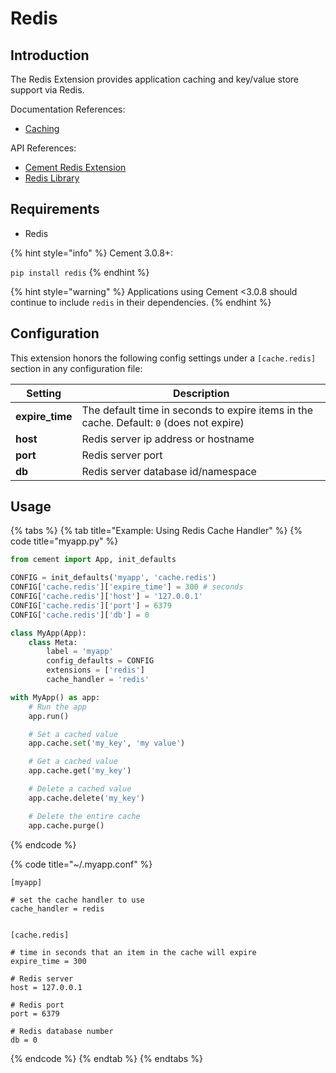 # Redis

## Introduction

The Redis Extension provides application caching and key/value store support via Redis.

Documentation References:

* [Caching](../core-foundation/caching.md)

API References:

* [Cement Redis Extension](https://cement.readthedocs.io/en/3.0/api/ext/ext\_redis/)
* [Redis Library](https://redislabs.com/lp/python-redis/)

## Requirements

* Redis

{% hint style="info" %}
Cement 3.0.8+:

`pip install redis`
{% endhint %}

{% hint style="warning" %}
Applications using Cement <3.0.8 should continue to include `redis` in their dependencies.
{% endhint %}

## Configuration

This extension honors the following config settings under a `[cache.redis]` section in any configuration file:

| **Setting**      | **Description**                                                                           |
| ---------------- | ----------------------------------------------------------------------------------------- |
| **expire\_time** | The default time in seconds to expire items in the cache.  Default: `0` (does not expire) |
| **host**         | Redis server ip address or hostname                                                       |
| **port**         | Redis server port                                                                         |
| **db**           | Redis server database id/namespace                                                        |

## Usage

{% tabs %}
{% tab title="Example: Using Redis Cache Handler" %}
{% code title="myapp.py" %}
```python
from cement import App, init_defaults

CONFIG = init_defaults('myapp', 'cache.redis')
CONFIG['cache.redis']['expire_time'] = 300 # seconds
CONFIG['cache.redis']['host'] = '127.0.0.1'
CONFIG['cache.redis']['port'] = 6379
CONFIG['cache.redis']['db'] = 0

class MyApp(App):
    class Meta:
        label = 'myapp'
        config_defaults = CONFIG
        extensions = ['redis']
        cache_handler = 'redis'

with MyApp() as app:
    # Run the app
    app.run()

    # Set a cached value
    app.cache.set('my_key', 'my value')

    # Get a cached value
    app.cache.get('my_key')

    # Delete a cached value
    app.cache.delete('my_key')

    # Delete the entire cache
    app.cache.purge()
```
{% endcode %}

{% code title="~/.myapp.conf" %}
```
[myapp]

# set the cache handler to use
cache_handler = redis


[cache.redis]

# time in seconds that an item in the cache will expire
expire_time = 300

# Redis server
host = 127.0.0.1

# Redis port
port = 6379

# Redis database number
db = 0
```
{% endcode %}
{% endtab %}
{% endtabs %}

